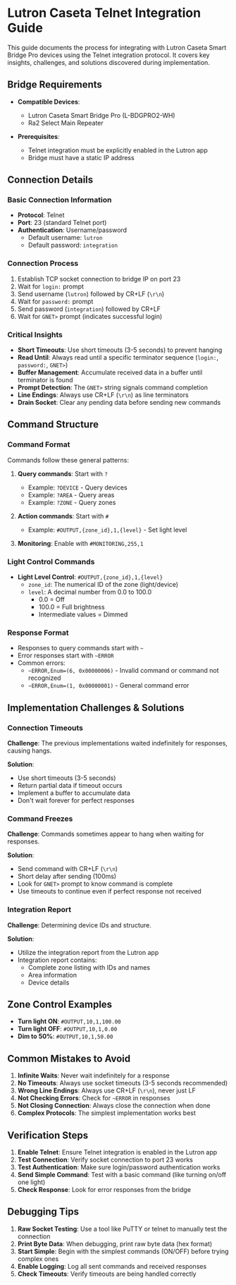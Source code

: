 # Lutron Caseta Telnet Integration Guide

This guide documents the process for integrating with Lutron Caseta Smart Bridge Pro devices using the Telnet integration protocol. It covers key insights, challenges, and solutions discovered during implementation.

## Bridge Requirements

- **Compatible Devices**: 
  - Lutron Caseta Smart Bridge Pro (L-BDGPRO2-WH)
  - Ra2 Select Main Repeater

- **Prerequisites**:
  - Telnet integration must be explicitly enabled in the Lutron app
  - Bridge must have a static IP address

## Connection Details

### Basic Connection Information

- **Protocol**: Telnet
- **Port**: 23 (standard Telnet port)
- **Authentication**: Username/password
  - Default username: `lutron`
  - Default password: `integration`

### Connection Process

1. Establish TCP socket connection to bridge IP on port 23
2. Wait for `login:` prompt
3. Send username (`lutron`) followed by CR+LF (`\r\n`)
4. Wait for `password:` prompt
5. Send password (`integration`) followed by CR+LF
6. Wait for `GNET>` prompt (indicates successful login)

### Critical Insights

- **Short Timeouts**: Use short timeouts (3-5 seconds) to prevent hanging
- **Read Until**: Always read until a specific terminator sequence (`login:`, `password:`, `GNET>`)
- **Buffer Management**: Accumulate received data in a buffer until terminator is found
- **Prompt Detection**: The `GNET>` string signals command completion
- **Line Endings**: Always use CR+LF (`\r\n`) as line terminators
- **Drain Socket**: Clear any pending data before sending new commands

## Command Structure

### Command Format

Commands follow these general patterns:

1. **Query commands**: Start with `?`
   - Example: `?DEVICE` - Query devices
   - Example: `?AREA` - Query areas
   - Example: `?ZONE` - Query zones

2. **Action commands**: Start with `#` 
   - Example: `#OUTPUT,{zone_id},1,{level}` - Set light level

3. **Monitoring**: Enable with `#MONITORING,255,1`

### Light Control Commands

- **Light Level Control**: `#OUTPUT,{zone_id},1,{level}`
  - `zone_id`: The numerical ID of the zone (light/device)
  - `level`: A decimal number from 0.0 to 100.0
    - 0.0 = Off
    - 100.0 = Full brightness
    - Intermediate values = Dimmed

### Response Format

- Responses to query commands start with `~`
- Error responses start with `~ERROR`
- Common errors:
  - `~ERROR,Enum=(6, 0x00000006)` - Invalid command or command not recognized
  - `~ERROR,Enum=(1, 0x00000001)` - General command error

## Implementation Challenges & Solutions

### Connection Timeouts

**Challenge**: The previous implementations waited indefinitely for responses, causing hangs.

**Solution**: 
- Use short timeouts (3-5 seconds)
- Return partial data if timeout occurs
- Implement a buffer to accumulate data
- Don't wait forever for perfect responses

### Command Freezes

**Challenge**: Commands sometimes appear to hang when waiting for responses.

**Solution**:
- Send command with CR+LF (`\r\n`)
- Short delay after sending (100ms)
- Look for `GNET>` prompt to know command is complete
- Use timeouts to continue even if perfect response not received

### Integration Report

**Challenge**: Determining device IDs and structure.

**Solution**:
- Utilize the integration report from the Lutron app
- Integration report contains:
  - Complete zone listing with IDs and names
  - Area information
  - Device details

## Zone Control Examples

- **Turn light ON**: `#OUTPUT,10,1,100.00`
- **Turn light OFF**: `#OUTPUT,10,1,0.00`
- **Dim to 50%**: `#OUTPUT,10,1,50.00`

## Common Mistakes to Avoid

1. **Infinite Waits**: Never wait indefinitely for a response
2. **No Timeouts**: Always use socket timeouts (3-5 seconds recommended)
3. **Wrong Line Endings**: Always use CR+LF (`\r\n`), never just LF
4. **Not Checking Errors**: Check for `~ERROR` in responses
5. **Not Closing Connection**: Always close the connection when done
6. **Complex Protocols**: The simplest implementation works best

## Verification Steps

1. **Enable Telnet**: Ensure Telnet integration is enabled in the Lutron app
2. **Test Connection**: Verify socket connection to port 23 works
3. **Test Authentication**: Make sure login/password authentication works
4. **Send Simple Command**: Test with a basic command (like turning on/off one light)
5. **Check Response**: Look for error responses from the bridge

## Debugging Tips

1. **Raw Socket Testing**: Use a tool like PuTTY or telnet to manually test the connection
2. **Print Byte Data**: When debugging, print raw byte data (hex format)
3. **Start Simple**: Begin with the simplest commands (ON/OFF) before trying complex ones
4. **Enable Logging**: Log all sent commands and received responses
5. **Check Timeouts**: Verify timeouts are being handled correctly 